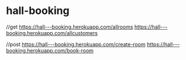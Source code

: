 # hall-booking

//get
https://hall---booking.herokuapp.com/allrooms
https://hall---booking.herokuapp.com/allcustomers

//post
https://hall---booking.herokuapp.com/create-room
https://hall---booking.herokuapp.com/book-room
